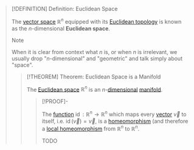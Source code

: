 >[!DEFINITION] Definition: Euclidean Space
>
>The [vector space](../../../Algebra/Linear%20Algebra/Matrices/Row%20and%20Column%20Vectors/Real%20Vectors/Structure%20of%20the%20Real%20Vector%20Space.md) $\mathbb{R}^n$ equipped with its [Euclidean topology](Euclidean%20Space/Euclidean%20Topology.md) is known as the $n$-dimensional **Euclidean space**.
>
>>[!NOTE]
>>
>>When it is clear from context what $n$ is, or when $n$ is irrelevant, we usually drop "$n$-dimensional" and "geometric" and talk simply about "space".
>>
>
>>[!THEOREM] Theorem: Euclidean Space is a Manifold
>>
>>The [Euclidean space](Euclidean%20Space.md) $\mathbb{R}^n$ is an $n$-[dimensional](../../Manifolds/Dimension%20of%20a%20Manifold.md) [manifold](../../Manifolds/Manifold.md).
>>
>>>[!PROOF]-
>>>
>>>The [function](../../../Analysis/Real%20Analysis/Multivariate%20Real%20Analysis/Real%20Vector%20Functions/Real%20Vector%20Function.md) $\operatorname{id}:\mathbb{R}^n \to \mathbb{R}^n$ which maps every [vector](../../../Algebra/Linear%20Algebra/Matrices/Row%20and%20Column%20Vectors/Real%20Vectors/Real%20Vector.md) $\vec{v}$ to itself, i.e. $\operatorname{id}(\vec{v}) = \vec{v}$, is a [homeomorphism](../../../Topology/Continuity/Homeomorphisms/Homeomorphism.md) (and therefore a [local homeomorphism](../../../Topology/Continuity/Homeomorphisms/Local%20Homeomorphism.md) from $\mathbb{R}^n$ to $\mathbb{R}^n$.
>>>
>>>TODO
>>>
>>
>